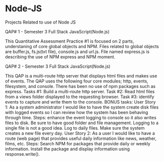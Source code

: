 # Node-JS
Projects Related to use of Node JS

QAP# 1 - Semester 3 Full Stack JavaScript(Node.js)

This Quantitative Assessment Practice #1 is focused on 2 parts, understaning of core global objects and NPM.  Files related to global objects are buffer.js, fs.js(txt file), console.js and url.js.  File named express.js is describing the use of NPM express and NPM moment.


QAP# 2 - Semester 3 Full Stack JavaScript(Node.js)

This QAP is a multi-route http server that displays html files and makes use of events.
The QAP uses the following four core modules; http, events, filesystem, and console. 
There has been no use of npm packages such as express.
Tasks #1: Build a multi-route http server.
Task #2: Read html files from a views folder displayed to the requesting browser.
Task #3: identify events to capture and write them to the console.
BONUS tasks: 
User Story 1: As a system administrator I would like to have the system create disk files with logged events so I can review how the system has been behaving through time.
Steps: enhance the event logging to console so it also writes files to disk. Be sure to have good folder and file management. Logging to a single file is not a good idea. Log to daily files. Make sure the system creates a new file every day.
User Story 2: As a user I would like to have a route (web page) that provides useful daily information like news, weather, films, etc. 
Steps: Search NPM for packages that provide daily or weekly information. Install the package and display information using response.write().


